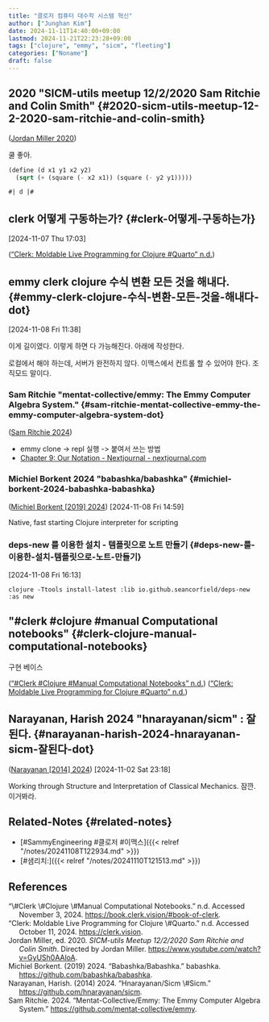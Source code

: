 ```yaml
---
title: "클로저 컴퓨터 대수학 시스템 혁신"
author: ["Junghan Kim"]
date: 2024-11-11T14:40:00+09:00
lastmod: 2024-11-21T22:23:28+09:00
tags: ["clojure", "emmy", "sicm", "fleeting"]
categories: ["Noname"]
draft: false
---
```


<!--more-->


## 2020 "SICM-utils meetup 12/2/2020 Sam Ritchie and Colin Smith" {#2020-sicm-utils-meetup-12-2-2020-sam-ritchie-and-colin-smith}

(<a href="#citeproc_bib_item_3">Jordan Miller 2020</a>)

쿨 좋아.

```scheme
(define (d x1 y1 x2 y2)
  (sqrt (+ (square (- x2 x1)) (square (- y2 y1)))))
```

```text
#| d |#
```


## clerk 어떻게 구동하는가? {#clerk-어떻게-구동하는가}

<span class="timestamp-wrapper"><span class="timestamp">[2024-11-07 Thu 17:03]</span></span>

(<a href="#citeproc_bib_item_2">“Clerk: Moldable Live Programming for Clojure \#Quarto” n.d.</a>)


## emmy clerk clojure 수식 변환 모든 것을 해내다. {#emmy-clerk-clojure-수식-변환-모든-것을-해내다-dot}

<span class="timestamp-wrapper"><span class="timestamp">[2024-11-08 Fri 11:38]</span></span>

이게 길이였다. 이렇게 하면 다 가능해진다. 아래에 작성한다.

로컬에서 해야 하는데, 서버가 완전하지 않다. 이맥스에서 컨트롤 할 수 있어야 한다. 조직모드 말이다.


### Sam Ritchie "mentat-collective/emmy: The Emmy Computer Algebra System." {#sam-ritchie-mentat-collective-emmy-the-emmy-computer-algebra-system-dot}

(<a href="#citeproc_bib_item_6">Sam Ritchie 2024</a>)

-   emmy clone -&gt; repl 실행 -&gt; 붙여서 쓰는 방법
-   [Chapter 9: Our Notation - Nextjournal - nextjournal.com](https://nextjournal.com/sicm/ch-9-our-notation)


### Michiel Borkent 2024 "babashka/babashka" {#michiel-borkent-2024-babashka-babashka}

(<a href="#citeproc_bib_item_4">Michiel Borkent [2019] 2024</a>) <span class="timestamp-wrapper"><span class="timestamp">[2024-11-08 Fri 14:59]</span></span>

Native, fast starting Clojure interpreter for scripting


### deps-new 를 이용한 설치 - 템플릿으로 노트 만들기 {#deps-new-를-이용한-설치-템플릿으로-노트-만들기}

<span class="timestamp-wrapper"><span class="timestamp">[2024-11-08 Fri 16:13]</span></span>

```shell
clojure -Ttools install-latest :lib io.github.seancorfield/deps-new :as new
```


## "#clerk #clojure #manual Computational notebooks" {#clerk-clojure-manual-computational-notebooks}

구현 베이스

(<a href="#citeproc_bib_item_1">“\#Clerk \#Clojure \#Manual Computational Notebooks” n.d.</a>) (<a href="#citeproc_bib_item_2">“Clerk: Moldable Live Programming for Clojure \#Quarto” n.d.</a>)


## Narayanan, Harish 2024 "hnarayanan/sicm"  : 잘된다. {#narayanan-harish-2024-hnarayanan-sicm-잘된다-dot}

(<a href="#citeproc_bib_item_5">Narayanan [2014] 2024</a>) <span class="timestamp-wrapper"><span class="timestamp">[2024-11-02 Sat 23:18]</span></span>

Working through Structure and Interpretation of Classical Mechanics. 잠깐. 이거봐라.


## Related-Notes {#related-notes}

-   [#SammyEngineering #클로저 #이맥스]({{< relref "/notes/20241108T122934.md" >}})
-   [#샘리치:]({{< relref "/notes/20241110T121513.md" >}})

## References

<style>.csl-entry{text-indent: -1.5em; margin-left: 1.5em;}</style><div class="csl-bib-body">
  <div class="csl-entry"><a id="citeproc_bib_item_1"></a>“\#Clerk \#Clojure \#Manual Computational Notebooks.” n.d. Accessed November 3, 2024. <a href="https://book.clerk.vision/#book-of-clerk">https://book.clerk.vision/#book-of-clerk</a>.</div>
  <div class="csl-entry"><a id="citeproc_bib_item_2"></a>“Clerk: Moldable Live Programming for Clojure \#Quarto.” n.d. Accessed October 11, 2024. <a href="https://clerk.vision">https://clerk.vision</a>.</div>
  <div class="csl-entry"><a id="citeproc_bib_item_3"></a>Jordan Miller, ed. 2020. <i>SICM-utils Meetup 12/2/2020 Sam Ritchie and Colin Smith</i>. Directed by Jordan Miller. <a href="https://www.youtube.com/watch?v=GyUSh0AAloA">https://www.youtube.com/watch?v=GyUSh0AAloA</a>.</div>
  <div class="csl-entry"><a id="citeproc_bib_item_4"></a>Michiel Borkent. (2019) 2024. “Babashka/Babashka.” babashka. <a href="https://github.com/babashka/babashka">https://github.com/babashka/babashka</a>.</div>
  <div class="csl-entry"><a id="citeproc_bib_item_5"></a>Narayanan, Harish. (2014) 2024. “Hnarayanan/Sicm \#Sicm.” <a href="https://github.com/hnarayanan/sicm">https://github.com/hnarayanan/sicm</a>.</div>
  <div class="csl-entry"><a id="citeproc_bib_item_6"></a>Sam Ritchie. 2024. “Mentat-Collective/Emmy: The Emmy Computer Algebra System.” <a href="https://github.com/mentat-collective/emmy">https://github.com/mentat-collective/emmy</a>.</div>
</div>
